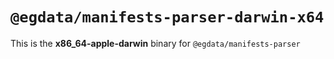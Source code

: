 # `@egdata/manifests-parser-darwin-x64`

This is the **x86_64-apple-darwin** binary for `@egdata/manifests-parser`
